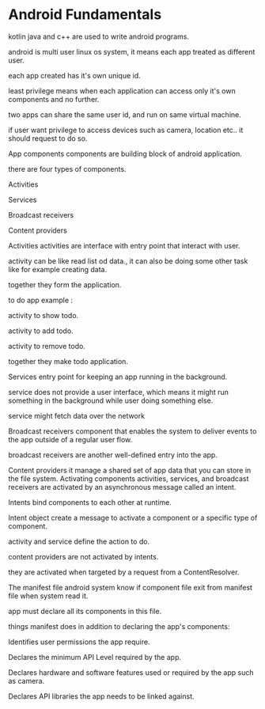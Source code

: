 # Android Fundamentals


kotlin java and c++ are used to write android programs.

android is multi user linux os system, it means each app treated as different user.

each app created has it's own unique id.

least privilege means when each application can access only it's own components and no further.

two apps can share the same user id, and run on same virtual machine.

if user want privilege to access devices such as camera, location etc.. it should request to do so.

App components
components are building block of android application.

there are four types of components.

Activities

Services

Broadcast receivers

Content providers

Activities
activities are interface with entry point that interact with user.

activity can be like read list od data., it can also be doing some other task like for example creating data.

together they form the application.

to do app example :

activity to show todo.

activity to add todo.

activity to remove todo.

together they make todo application.

Services
entry point for keeping an app running in the background.

service does not provide a user interface, which means it might run something in the background while user doing something else.

service might fetch data over the network

Broadcast receivers
component that enables the system to deliver events to the app outside of a regular user flow.

broadcast receivers are another well-defined entry into the app.

Content providers
it manage a shared set of app data that you can store in the file system.
Activating components
activities, services, and broadcast receivers are activated by an asynchronous message called an intent.

Intents bind components to each other at runtime.

Intent object create a message to activate a component or a specific type of component.

activity and service define the action to do.

content providers are not activated by intents.

they are activated when targeted by a request from a ContentResolver.

The manifest file
android system know if component file exit from manifest file when system read it.

app must declare all its components in this file.

things manifest does in addition to declaring the app's components:

Identifies user permissions the app require.

Declares the minimum API Level required by the app.

Declares hardware and software features used or required by the app such as camera.

Declares API libraries the app needs to be linked against.